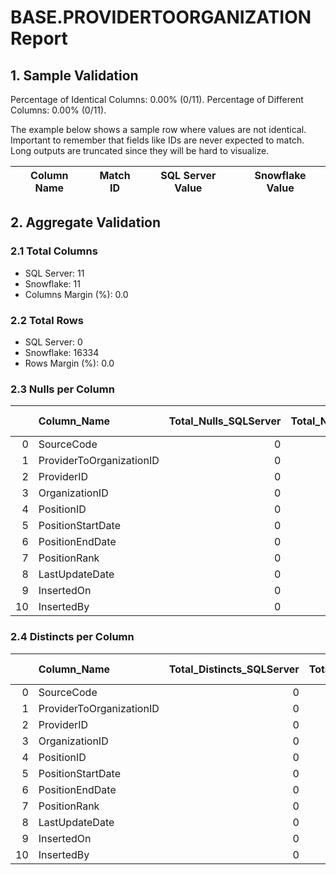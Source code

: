 # BASE.PROVIDERTOORGANIZATION Report

## 1. Sample Validation

Percentage of Identical Columns: 0.00% (0/11).
Percentage of Different Columns: 0.00% (0/11).

The example below shows a sample row where values are not identical. Important to remember that fields like IDs are never expected to match. Long outputs are truncated since they will be hard to visualize.

| Column Name   | Match ID   | SQL Server Value   | Snowflake Value   |
|---------------|------------|--------------------|-------------------|

## 2. Aggregate Validation

### 2.1 Total Columns
- SQL Server: 11
- Snowflake: 11
- Columns Margin (%): 0.0

### 2.2 Total Rows
- SQL Server: 0
- Snowflake: 16334
- Rows Margin (%): 0.0

### 2.3 Nulls per Column
|    | Column_Name              |   Total_Nulls_SQLServer |   Total_Nulls_Snowflake |   Margin (%) |
|---:|:-------------------------|------------------------:|------------------------:|-------------:|
|  0 | SourceCode               |                       0 |                       0 |            0 |
|  1 | ProviderToOrganizationID |                       0 |                       0 |            0 |
|  2 | ProviderID               |                       0 |                       0 |            0 |
|  3 | OrganizationID           |                       0 |                   16334 |          inf |
|  4 | PositionID               |                       0 |                   16334 |          inf |
|  5 | PositionStartDate        |                       0 |                   16334 |          inf |
|  6 | PositionEndDate          |                       0 |                   16334 |          inf |
|  7 | PositionRank             |                       0 |                   13899 |          inf |
|  8 | LastUpdateDate           |                       0 |                       0 |            0 |
|  9 | InsertedOn               |                       0 |                       0 |            0 |
| 10 | InsertedBy               |                       0 |                       0 |            0 |

### 2.4 Distincts per Column
|    | Column_Name              |   Total_Distincts_SQLServer |   Total_Distincts_Snowflake |   Margin (%) |
|---:|:-------------------------|----------------------------:|----------------------------:|-------------:|
|  0 | SourceCode               |                           0 |                          97 |          inf |
|  1 | ProviderToOrganizationID |                           0 |                       16334 |          inf |
|  2 | ProviderID               |                           0 |                        6833 |          inf |
|  3 | OrganizationID           |                           0 |                           0 |            0 |
|  4 | PositionID               |                           0 |                           0 |            0 |
|  5 | PositionStartDate        |                           0 |                           0 |            0 |
|  6 | PositionEndDate          |                           0 |                           0 |            0 |
|  7 | PositionRank             |                           0 |                          11 |          inf |
|  8 | LastUpdateDate           |                           0 |                           1 |          inf |
|  9 | InsertedOn               |                           0 |                           1 |          inf |
| 10 | InsertedBy               |                           0 |                           1 |          inf |